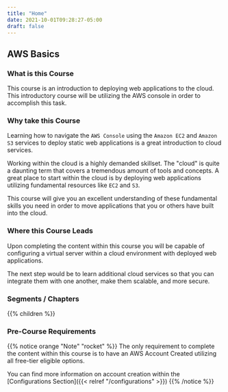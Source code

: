 ```yaml
---
title: "Home"
date: 2021-10-01T09:28:27-05:00
draft: false
---
```


## AWS Basics

### What is this Course

This course is an introduction to deploying web applications to the cloud. This introductory course will be utilizing the AWS console in order to accomplish this task.

### Why take this Course

Learning how to navigate the `AWS Console` using the `Amazon EC2` and `Amazon S3` services to deploy static web applications is a great introduction to cloud services.

Working within the cloud is a highly demanded skillset. The "cloud" is quite a daunting term that covers a tremendous amount of tools and concepts. A great place to start within the cloud is by deploying web applications utilizing fundamental resources like `EC2` and `S3`.

This course will give you an excellent understanding of these fundamental skills you need in order to move applications that you or others have built into the cloud.

### Where this Course Leads

Upon completing the content within this course you will be capable of configuring a virtual server within a cloud environment with deployed web applications.

The next step would be to learn additional cloud services so that you can integrate them with one another, make them scalable, and more secure.

### Segments / Chapters

{{% children %}}

### Pre-Course Requirements

{{% notice orange "Note" "rocket" %}}
The only requirement to complete the content within this course is to have an AWS Account Created utilizing all free-tier eligible options.

You can find more information on account creation within the [Configurations Section]({{< relref "/configurations" >}})
{{% /notice %}}
